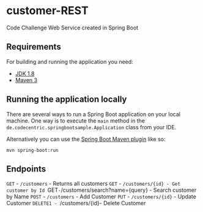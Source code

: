 # customer-REST
Code Challenge Web Service created in Spring Boot

## Requirements

For building and running the application you need:

- [JDK 1.8](http://www.oracle.com/technetwork/java/javase/downloads/jdk8-downloads-2133151.html)
- [Maven 3](https://maven.apache.org)

## Running the application locally

There are several ways to run a Spring Boot application on your local machine. One way is to execute the `main` method in the `de.codecentric.springbootsample.Application` class from your IDE.

Alternatively you can use the [Spring Boot Maven plugin](https://docs.spring.io/spring-boot/docs/current/reference/html/build-tool-plugins-maven-plugin.html) like so:

```shell
mvn spring-boot:run
```

## Endpoints

`GET` - `/customers` - Returns all customers
`GET` - `/customers/{id} - Get customer by Id
`GET` - `/customers/search?name={query} - Search customer by Name
`POST` - `/customers` - Add Customer
`PUT` - `/customers/{id}` - Update Customer
`DELETE1 - `/customers/{id}- Delete Customer
